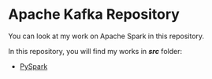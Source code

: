 # Apache Kafka Repository

You can look at my work on Apache Spark in this repository.

In this repository, you will find my works in ***src*** folder:

* [PySpark]()